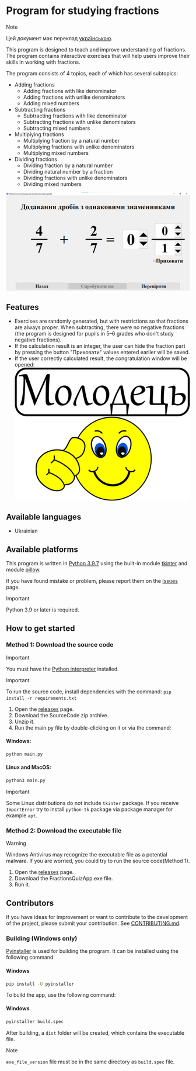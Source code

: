 # Program for studying fractions

> [!NOTE]
> Цей документ має переклад [українською](README.md).


This program is designed to teach and improve understanding of fractions. The program contains interactive exercises that will help users improve their skills in working with fractions.

The program consists of 4 topics, each of which has several subtopics:
* Adding fractions
     * Adding fractions with like denominator
     * Adding fractions with unlike denominators
     * Adding mixed numbers
* Subtracting fractions
     * Subtracting fractions with like denominator
     * Subtracting fractions with unlike denominators
     * Subtracting mixed numbers
* Multiplying fractions
     * Multiplying fraction by a natural number
     * Multiplying fractions with unlike denominators
     * Multiplying mixed numbers
* Dividing fractions
     * Dividing fraction by a natural number
     * Dividing natural number by a fraction
     * Dividing fractions with unlike denominators
     * Dividing mixed numbers

![Exercise Window](assets/exercise_window_ua.png)

## Features
* Exercises are randomly generated, but with restrictions so that fractions are always proper. When subtracting, there were no negative fractions (the program is designed for pupils in 5–6 grades who don't study negative fractions).
* If the calculation result is an integer, the user can hide the fraction part by pressing the button "Приховати" values entered earlier will be saved. 
* If the user correctly calculated result, the congratulation window will be opened:
![Congratulation window](assets/congratulation.png)


## Available languages
* Ukrainian

## Available platforms
This program is written in [Python 3.9.7](https://www.python.org/downloads/release/python-397/) using the built-in module [tkinter](https://docs.python.org/3/library/tkinter.html) and module [pillow](https://pypi.org/project/pillow/).

If you have found mistake or problem, please report them on the [Issues](https://github.com/AntynK/FractionsQuizApp/issues) page.

> [!IMPORTANT]
> Python 3.9 or later is required.


## How to get started

### Method 1: Download the source code
> [!IMPORTANT]
> You must have the [Python interpreter](https://www.python.org/downloads/release/python-397/) installed.
    
> [!IMPORTANT]
> To run the source code, install dependencies with the command: `pip install -r requirements.txt`

1. Open the [releases](https://github.com/AntynK/FractionsQuizApp/releases/latest) page.
2. Download the SourceCode.zip archive.
3. Unzip it.
4. Run the main.py file by double-clicking on it or via the command:

#### Windows:
```bash
python main.py
```
#### Linux and MacOS:
```bash
python3 main.py
```

> [!IMPORTANT]
> Some Linux distributions do not include `tkinter` package. If you receive `ImportError` try to install `python-tk` package via package manager for example `apt`.


### Method 2: Download the executable file
> [!WARNING]
> Windows Antivirus may recognize the executable file as a potential malware. If you are worried, you could try to run the source code(Method 1).

1. Open the [releases](https://github.com/AntynK/FractionsQuizApp/releases/latest) page.
2. Download the FractionsQuizApp.exe file.
3. Run it.

## Contributors
If you have ideas for improvement or want to contribute to the development of the project, please submit your contribution. See [CONTRIBUTING.md](CONTRIBUTING.md).

### Building (Windows only)
[Pyinstaller](https://pyinstaller.org/en/stable/) is used for building the program. It can be installed using the following command:

#### Windows
```bash 
pip install -U pyinstaller
```
To build the app, use the following command:

#### Windows
```bash 
pyinstaller build.spec
```

After building, a `dist` folder will be created, which contains the executable file.

> [!NOTE]
> `exe_file_version` file must be in the same directory as `build.spec` file.
